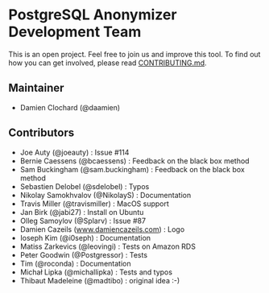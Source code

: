 PostgreSQL Anonymizer Development Team
===============================================================================

This is an open project. Feel free to join us and improve this tool. To find out
how you can get involved, please read [CONTRIBUTING.md].


[CONTRIBUTING.md]: CONTRIBUTING.md

Maintainer
-------------------------------------------------------------------------------

* Damien Clochard (@daamien)


Contributors
-------------------------------------------------------------------------------

* Joe Auty (@joeauty) : Issue #114
* Bernie Caessens (@bcaessens) : Feedback on the black box method
* Sam Buckingham (@sam.buckingham) : Feedback on the black box method
* Sebastien Delobel (@sdelobel) : Typos
* Nikolay Samokhvalov (@NikolayS) : Documentation
* Travis Miller (@travismiller) : MacOS support
* Jan Birk (@jabi27) : Install on Ubuntu
* Olleg Samoylov (@Splarv) : Issue #87
* Damien Cazeils (www.damiencazeils.com) : Logo
* Ioseph Kim (@i0seph) : Documentation 
* Matiss Zarkevics (@leovingi) : Tests on Amazon RDS
* Peter Goodwin (@Postgressor) : Tests
* Tim (@roconda) : Documentation
* Michał Lipka (@michallipka) : Tests and typos
* Thibaut Madeleine (@madtibo) : original idea :-)

